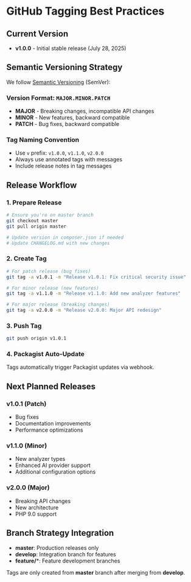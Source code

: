 # GitHub Tagging Best Practices

## Current Version
- **v1.0.0** - Initial stable release (July 28, 2025)

## Semantic Versioning Strategy

We follow [Semantic Versioning](https://semver.org/) (SemVer):

### Version Format: `MAJOR.MINOR.PATCH`

- **MAJOR** - Breaking changes, incompatible API changes
- **MINOR** - New features, backward compatible
- **PATCH** - Bug fixes, backward compatible

### Tag Naming Convention
- Use `v` prefix: `v1.0.0`, `v1.1.0`, `v2.0.0`
- Always use annotated tags with messages
- Include release notes in tag messages

## Release Workflow

### 1. Prepare Release
```bash
# Ensure you're on master branch
git checkout master
git pull origin master

# Update version in composer.json if needed
# Update CHANGELOG.md with new changes
```

### 2. Create Tag
```bash
# For patch release (bug fixes)
git tag -a v1.0.1 -m "Release v1.0.1: Fix critical security issue"

# For minor release (new features)
git tag -a v1.1.0 -m "Release v1.1.0: Add new analyzer features"

# For major release (breaking changes)
git tag -a v2.0.0 -m "Release v2.0.0: Major API redesign"
```

### 3. Push Tag
```bash
git push origin v1.0.1
```

### 4. Packagist Auto-Update
Tags automatically trigger Packagist updates via webhook.

## Next Planned Releases

### v1.0.1 (Patch)
- Bug fixes
- Documentation improvements
- Performance optimizations

### v1.1.0 (Minor)
- New analyzer types
- Enhanced AI provider support
- Additional configuration options

### v2.0.0 (Major)
- Breaking API changes
- New architecture
- PHP 9.0 support

## Branch Strategy Integration

- **master**: Production releases only
- **develop**: Integration branch for features
- **feature/***: Feature development branches

Tags are only created from **master** branch after merging from **develop**.
